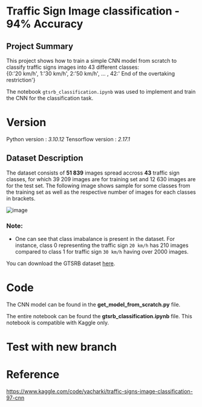 # Traffic Sign Image classification - 94% Accuracy

## Project Summary
This project shows how to train a simple CNN model from scratch to classify traffic signs images into 43 different classes:<br>
{0:'20 km/h', 1:'30 km/h', 2:'50 km/h', ... , 42:' End of the overtaking restriction'}

The notebook `gtsrb_classification.ipynb` was used to implement and train the CNN for the classification task.

# Version
Python version : *3.10.12*
Tensorflow version : *2.17.1*

## Dataset Description
The dataset consists of __51 839__ images spread accross __43__ traffic sign classes, for which 39 209 images are for training set and 12 630 images are for the test set. 
The following image shows sample for some classes from the training set as well as the respective number of images for each classes in brackets.

![image](https://github.com/user-attachments/assets/3be5b7b1-6169-45fb-ba33-4367ae99e7e0)

### Note:
- One can see that class imabalance is present in the dataset. For instance, class 0 representing the traffic sign `20 km/h` has 210 images compared to class 1 for traffic sign `30 km/h` having over 2000 images.
  

You can download the GTSRB dataset [here](https://www.kaggle.com/datasets/meowmeowmeowmeowmeow/gtsrb-german-traffic-sign).


# Code
The CNN model can be found in the **get_model_from_scratch.py**  file.

The entire notebook can be found the **gtsrb_classification.ipynb** file. This notebook is compatible with Kaggle only.

# Test with new branch

# Reference
https://www.kaggle.com/code/yacharki/traffic-signs-image-classification-97-cnn
